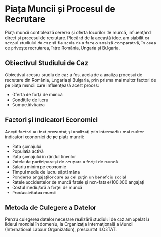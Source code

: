 # Piața Muncii și Procesul de Recrutare

Piaţa muncii controlează cererea şi oferta locurilor de muncă, influenţând direct şi procesul de recrutare. Plecând de la această idee, am stabilit ca scopul studiului de caz să fie acela de a face o analiză comparativă, în ceea ce priveşte recrutarea, între România, Ungaria şi Bulgaria.

## Obiectivul Studiului de Caz

Obiectivul acestui studiu de caz a fost acela de a analiza procesul de recrutare din România, Ungaria şi Bulgaria, prin prisma mai multor factori de pe piaţa muncii care influenţează acest proces:
- Oferta de forţă de muncă
- Condiţiile de lucru
- Competitivitatea

## Factori și Indicatori Economici

Aceşti factori au fost prezentaţi şi analizaţi prin intermediul mai multor indicatori economici de pe piaţa muncii:
- Rata şomajului
- Populaţia activă
- Rata şomajului în rândul tinerilor
- Ratele de participare şi de ocupare a forţei de muncă
- Salariu minim pe economie
- Timpul mediu de lucru săptămânal
- Ponderea angajaţilor care au cel puţin un beneficiu social
- Ratele accidentelor de muncă fatale şi non-fatale/100.000 angajaţi
- Costul mediu/oră a forţei de muncă
- Productivitatea muncii

## Metoda de Culegere a Datelor

Pentru culegerea datelor necesare realizării studiului de caz am apelat la liderul mondial în domeniu, la Organizaţia Internaţională a Muncii (International Labour Organization), prescurtat ILOSTAT.
